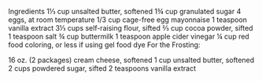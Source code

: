 Ingredients
1⅓ cup unsalted butter, softened
1¾ cup granulated sugar
4 eggs, at room temperature
1/3 cup cage-free egg mayonnaise
1 teaspoon vanilla extract
3⅓ cups self-raising flour, sifted
⅔ cup cocoa powder, sifted
1 teaspoon salt
¾ cup buttermilk
1 teaspoon apple cider vinegar
¼ cup red food coloring, or less if using gel food dye
For the Frosting:

16 oz. (2 packages) cream cheese, softened
1 cup unsalted butter, softened
2 cups powdered sugar, sifted
2 teaspoons vanilla extract